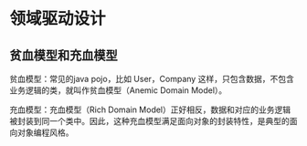 # 领域驱动设计

## 贫血模型和充血模型
贫血模型：常见的java pojo，比如 User，Company 这样，只包含数据，不包含业务逻辑的类，就叫作贫血模型（Anemic Domain Model）。

充血模型：充血模型（Rich Domain Model）正好相反，数据和对应的业务逻辑被封装到同一个类中。因此，这种充血模型满足面向对象的封装特性，是典型的面向对象编程风格。